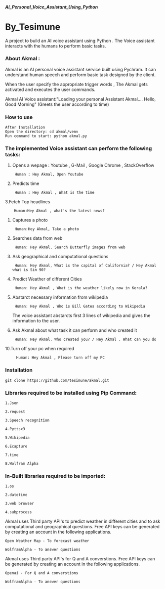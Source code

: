 ##### AI_Personal_Voice_Assistant_Using_Python
# By_Tesimune

A project to build an AI voice assistant using Python . The Voice assistant interacts with the humans to perform basic tasks.


### About Akmal :

<!-- ![AI FINAL](https://.png) -->


Akmal is an AI personal voice assistant service built using Pychram. It can understand human speech and perform basic task designed by the client.

When the user specify the appropriate trigger words , The Akmal gets activated and executes the user commands.


Akmal AI Voice assistant:"Loading your personal Assistant Akmal....
                          Hello, Good Morning" (Greets the user according to time)

### How to use
	After Installation
	Open the directory: cd akmal/venv
	Run command to start: python akmal.py
	


### The implemented Voice assistant can perform the following tasks:


1. Opens a wepage : Youtube , G-Mail , Google Chrome , StackOverflow 
	
	
		Human : Hey Akmal, Open Youtube
		
		
2. Predicts time 
	
	
		Human : Hey Akmal , What is the time
		
		
3.Fetch Top headlines
	
         
		Human:Hey Akmal , what's the latest news?
		
		
1. Captures a photo
	
  		
		Human:Hey Akmal, Take a photo
		
		
5. Searches data from web
	
   		
		Human: Hey Akmal, Search Butterfly images from web
		
		
6. Ask geographical and computational questions
	
  	 	
		Human: Hey Akmal, What is the capital of California? / Hey Akmal what is Sin 90?
		
		
7. Predict Weather of different Cities
   		
	
		Human: Hey Akmal , What is the weather likely now in Kerala?
		
	
8. Abstarct necessary information from wikipedia
	
   		
		Human: Hey Akmal , Who is Bill Gates according to Wikipedia
		
		
   The voice assistant abstarcts first 3 lines of wikipedia and gives the information to the user.
	
	
9. Ask Akmal about what task it can perform and who created it
	
   		
	  	Human: Hey Akmal, Who created you? / Hey Akmal , What can you do
		
		
10.Turn off your pc when required
   		

   		 Human: Hey Akmal , Please turn off my PC

### Installation
	git clone https://github.com/tesimune/akmal.git


### Libraries required to be installed using Pip Command:
	
	1.Json
	
	2.request
	
	3.Speech recognition
	
 	4.Pyttsx3
	
	5.Wikipedia
	
	6.Ecapture
	
	7.time
	
	8.Wolfram Alpha


### In-Built libraries required to be imported:

	1.os
	
	2.datetime
	
	3.web browser
	
	4.subprocess



Akmal uses Third party API's to predict weather in different cities and to ask computational and geographical questions. 
Free API keys can be generated by creating an account in the following applications.  
	
	Open Weather Map - To forecast weather
	
	WolframAlpha - To answer questions
	

Akmal uses Third party API's for Q and A converstions.
Free API keys can be generated by creating an account in the following applications.  
	
	Openai - For Q and A converstions
	
	WolframAlpha - To answer questions
	
